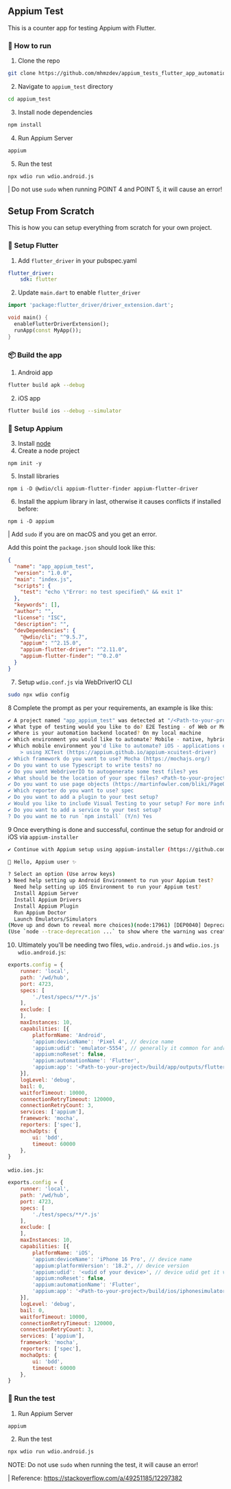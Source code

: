 ## Appium Test
This is a counter app for testing Appium with Flutter.

### 📜 How to run
1. Clone the repo
```bash
git clone https://github.com/mhmzdev/appium_tests_flutter_app_automation.git
```
2. Navigate to `appium_test` directory
```bash
cd appium_test
```
3. Install node dependencies
```bash
npm install
```
4. Run Appium Server
```bash
appium
```
5. Run the test
```bash
npx wdio run wdio.android.js
```

| Do not use `sudo` when running POINT 4 and POINT 5, it will cause an error!

## Setup From Scratch
This is how you can setup everything from scratch for your own project.
### 🎯 Setup Flutter
1. Add `flutter_driver` in your pubspec.yaml
```yaml
flutter_driver:
    sdk: flutter
```
2. Update `main.dart` to enable `flutter_driver`
```dart
import 'package:flutter_driver/driver_extension.dart';

void main() {
  enableFlutterDriverExtension();
  runApp(const MyApp());
}
```
### 📦 Build the app
1. Android app
```bash
flutter build apk --debug
```
2. iOS app
```bash
flutter build ios --debug --simulator
```
### 🧰 Setup Appium
3. Install [node](https://nodejs.org/en/download)
4. Create a node project
```
npm init -y
```
5. Install libraries
```
npm i -D @wdio/cli appium-flutter-finder appium-flutter-driver
```
6. Install the appium library in last, otherwise it causes conflicts if installed before:
```
npm i -D appium
```
| Add `sudo` if you are on macOS and you get an error.

Add this point the `package.json` should look like this:
```json
{
  "name": "app_appium_test",
  "version": "1.0.0",
  "main": "index.js",
  "scripts": {
    "test": "echo \"Error: no test specified\" && exit 1"
  },
  "keywords": [],
  "author": "",
  "license": "ISC",
  "description": "",
  "devDependencies": {
    "@wdio/cli": "^9.5.7",
    "appium": "^2.15.0",
    "appium-flutter-driver": "^2.11.0",
    "appium-flutter-finder": "^0.2.0"
  }
}
```
7. Setup `wdio.conf.js` via WebDriverIO CLI
```bash
sudo npx wdio config
```
8 Complete the prompt as per your requirements, an example is like this:
```bash
✔ A project named "app_appium_test" was detected at "/<Path-to-your-project>/appium_test", correct? yes
✔ What type of testing would you like to do? E2E Testing - of Web or Mobile Applications
✔ Where is your automation backend located? On my local machine
✔ Which environment you would like to automate? Mobile - native, hybrid and mobile web apps, on Android or iOS
✔ Which mobile environment you'd like to automate? iOS - applications on iOS, iPadOS, and tvOS
    > using XCTest (https://appium.github.io/appium-xcuitest-driver)
✔ Which framework do you want to use? Mocha (https://mochajs.org/)
✔ Do you want to use Typescript to write tests? no
✔ Do you want WebdriverIO to autogenerate some test files? yes
✔ What should be the location of your spec files? <Path-to-your-project>/appium_test/test/specs/**/*.js
✔ Do you want to use page objects (https://martinfowler.com/bliki/PageObject.html)? no
✔ Which reporter do you want to use? spec
✔ Do you want to add a plugin to your test setup? 
✔ Would you like to include Visual Testing to your setup? For more information see https://webdriver.io/docs/visual-testing! no
✔ Do you want to add a service to your test setup? 
? Do you want me to run `npm install` (Y/n) Yes
```
9 Once everything is done and successful, continue the setup for android or iOS via `appium-installer`
```bash
✔ Continue with Appium setup using appium-installer (https://github.com/AppiumTestDistribution/appium-installer)? yes

👋 Hello, Appium user ✨

? Select an option (Use arrow keys)
❯ Need help setting up Android Environment to run your Appium test? 
  Need help setting up iOS Environment to run your Appium test? 
  Install Appium Server 
  Install Appium Drivers 
  Install Appium Plugin 
  Run Appium Doctor 
  Launch Emulators/Simulators 
(Move up and down to reveal more choices)(node:17961) [DEP0040] DeprecationWarning: The `punycode` module is deprecated. Please use a userland alternative instead.
(Use `node --trace-deprecation ...` to show where the warning was created)
```
10. Ultimately you'll be needing two files, `wdio.android.js` and `wdio.ios.js`
`wdio.android.js`:
```js
exports.config = {
    runner: 'local',
    path: '/wd/hub',
    port: 4723,
    specs: [
        './test/specs/**/*.js'
    ],
    exclude: [
    ],
    maxInstances: 10,
    capabilities: [{
        platformName: 'Android',
        'appium:deviceName': 'Pixel 4', // device name
        'appium:udid': 'emulator-5554', // generally it common for android emulators
        'appium:noReset': false,
        'appium:automationName': 'Flutter',
        'appium:app': '<Path-to-your-project>/build/app/outputs/flutter-apk/app-debug.apk'
    }],
    logLevel: 'debug',
    bail: 0,
    waitforTimeout: 10000,
    connectionRetryTimeout: 120000,
    connectionRetryCount: 3,
    services: ['appium'],
    framework: 'mocha',
    reporters: ['spec'],
    mochaOpts: {
        ui: 'bdd',
        timeout: 60000
    },
}
```
`wdio.ios.js`:
```js
exports.config = {
    runner: 'local',
    path: '/wd/hub',
    port: 4723,
    specs: [
        './test/specs/**/*.js'
    ],
    exclude: [
    ],
    maxInstances: 10,
    capabilities: [{
        platformName: 'iOS',
        'appium:deviceName': 'iPhone 16 Pro', // device name
        'appium:platformVersion': '18.2', // device version
        'appium:udid': '<udid of your device>', // device udid get it via `xcrun simctl list`
        'appium:noReset': false,
        'appium:automationName': 'Flutter',
        'appium:app': '<Path-to-your-project>/build/ios/iphonesimulator/Runner.app'
    }],
    logLevel: 'debug',
    bail: 0,
    waitforTimeout: 10000,
    connectionRetryTimeout: 120000,
    connectionRetryCount: 3,
    services: ['appium'],
    framework: 'mocha',
    reporters: ['spec'],
    mochaOpts: {
        ui: 'bdd',
        timeout: 60000
    },
}
```
### 🧪 Run the test
1. Run Appium Server
```bash
appium
```
2. Run the test
```bash
npx wdio run wdio.android.js
```

NOTE: Do not use `sudo` when running the test, it will cause an error!

| Reference: https://stackoverflow.com/a/49251185/12297382